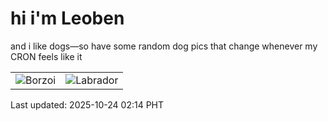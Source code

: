 # hi i'm Leoben

and i like dogs—so have some random dog pics that change whenever my CRON feels like it

|  |  |
|--------|----------|
| ![Borzoi](https://random-dog-vercel.vercel.app/api/random-borzoi?v=1761243274) | ![Labrador](https://random-dog-vercel.vercel.app/api/random-labrador?v=1761243274) |

Last updated: 2025-10-24 02:14 PHT

